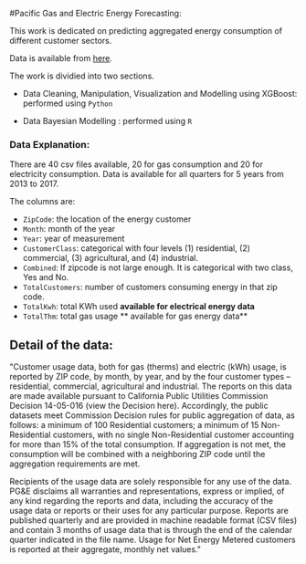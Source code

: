 #Pacific Gas and Electric Energy Forecasting:


This work is dedicated on predicting aggregated energy consumption of different customer sectors.

Data is available from [here](https://pge-energydatarequest.com/public_datasets).

The work is dividied into two sections. 

- Data Cleaning, Manipulation, Visualization and  Modelling using XGBoost: performed using ``Python``

- Data Bayesian Modelling : performed using ``R``



### Data Explanation:

There are 40 csv files available, 20 for gas consumption and 20 for electricity consumption.
Data is available for all quarters for 5 years from 2013 to 2017. 

The columns are:

- ``ZipCode``: the location of the energy customer
- ``Month``: month of the year
- ``Year``: year of measurement
- ``CustomerClass``: categorical with four levels (1) residential, (2) commercial, (3) agricultural, and (4) industrial.
- ``Combined``: If zipcode is not large enough. It is categorical with two class, Yes and No. 
- ``TotalCustomers``: number of customers consuming energy in that zip code.
- ``TotalKwh``: total KWh used **available for electrical energy data**
- ``TotalThm``: total gas usage ** available for gas energy data**

## Detail of the data:

"Customer usage data, both for gas (therms) and electric (kWh) usage, is reported by ZIP code, by month, by year, and by the four customer types – residential, commercial, agricultural and industrial. The reports on this data are made available pursuant to California Public Utilities Commission Decision 14-05-016 (view the Decision here). Accordingly, the public datasets meet Commission Decision rules for public aggregation of data, as follows: a minimum of 100 Residential customers; a minimum of 15 Non-Residential customers, with no single Non-Residential customer accounting for more than 15% of the total consumption. If aggregation is not met, the consumption will be combined with a neighboring ZIP code until the aggregation requirements are met.

 

Recipients of the usage data are solely responsible for any use of the data. PG&E disclaims all warranties and representations, express or implied, of any kind regarding the reports and data, including the accuracy of the usage data or reports or their uses for any particular purpose.
Reports are published quarterly and are provided in machine readable format (CSV files) and contain 3 months of usage data that is through the end of the calendar quarter indicated in the file name.
Usage for Net Energy Metered customers is reported at their aggregate, monthly net values."